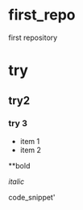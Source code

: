 # first_repo
first repository


# try

## try2

### try 3

- item 1
- item 2

**bold

_italic_

code_snippet'
